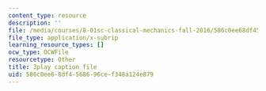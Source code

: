 ```yaml
---
content_type: resource
description: ''
file: /media/courses/8-01sc-classical-mechanics-fall-2016/586c0ee68df4568696cef348a124e879_mjrQHIJj1iI.vtt
file_type: application/x-subrip
learning_resource_types: []
ocw_type: OCWFile
resourcetype: Other
title: 3play caption file
uid: 586c0ee6-8df4-5686-96ce-f348a124e879
---
```

